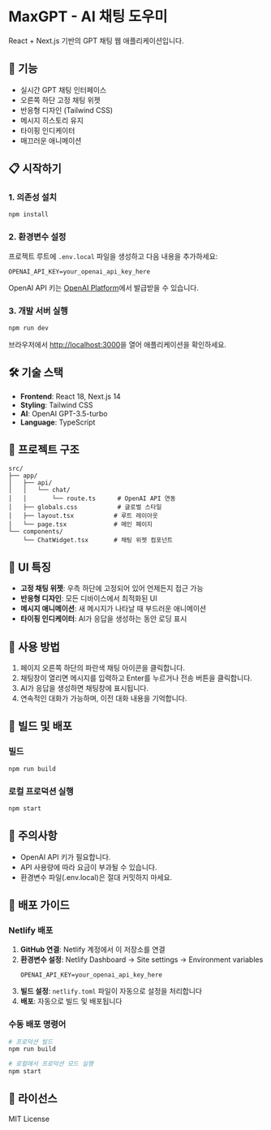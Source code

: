 # MaxGPT - AI 채팅 도우미

React + Next.js 기반의 GPT 채팅 웹 애플리케이션입니다.

## 🚀 기능

- 실시간 GPT 채팅 인터페이스
- 오른쪽 하단 고정 채팅 위젯
- 반응형 디자인 (Tailwind CSS)
- 메시지 히스토리 유지
- 타이핑 인디케이터
- 매끄러운 애니메이션

## 📋 시작하기

### 1. 의존성 설치

```bash
npm install
```

### 2. 환경변수 설정

프로젝트 루트에 `.env.local` 파일을 생성하고 다음 내용을 추가하세요:

```env
OPENAI_API_KEY=your_openai_api_key_here
```

OpenAI API 키는 [OpenAI Platform](https://platform.openai.com/account/api-keys)에서 발급받을 수 있습니다.

### 3. 개발 서버 실행

```bash
npm run dev
```

브라우저에서 [http://localhost:3000](http://localhost:3000)을 열어 애플리케이션을 확인하세요.

## 🛠️ 기술 스택

- **Frontend**: React 18, Next.js 14
- **Styling**: Tailwind CSS
- **AI**: OpenAI GPT-3.5-turbo
- **Language**: TypeScript

## 📁 프로젝트 구조

```
src/
├── app/
│   ├── api/
│   │   └── chat/
│   │       └── route.ts      # OpenAI API 연동
│   ├── globals.css           # 글로벌 스타일
│   ├── layout.tsx           # 루트 레이아웃
│   └── page.tsx             # 메인 페이지
└── components/
    └── ChatWidget.tsx       # 채팅 위젯 컴포넌트
```

## 🎨 UI 특징

- **고정 채팅 위젯**: 우측 하단에 고정되어 있어 언제든지 접근 가능
- **반응형 디자인**: 모든 디바이스에서 최적화된 UI
- **메시지 애니메이션**: 새 메시지가 나타날 때 부드러운 애니메이션
- **타이핑 인디케이터**: AI가 응답을 생성하는 동안 로딩 표시

## 📝 사용 방법

1. 페이지 오른쪽 하단의 파란색 채팅 아이콘을 클릭합니다.
2. 채팅창이 열리면 메시지를 입력하고 Enter를 누르거나 전송 버튼을 클릭합니다.
3. AI가 응답을 생성하면 채팅창에 표시됩니다.
4. 연속적인 대화가 가능하며, 이전 대화 내용을 기억합니다.

## 🔧 빌드 및 배포

### 빌드

```bash
npm run build
```

### 로컬 프로덕션 실행

```bash
npm start
```

## 🚨 주의사항

- OpenAI API 키가 필요합니다.
- API 사용량에 따라 요금이 부과될 수 있습니다.
- 환경변수 파일(.env.local)은 절대 커밋하지 마세요.

## 🚀 배포 가이드

### Netlify 배포

1. **GitHub 연결**: Netlify 계정에서 이 저장소를 연결
2. **환경변수 설정**: Netlify Dashboard → Site settings → Environment variables
   ```
   OPENAI_API_KEY=your_openai_api_key_here
   ```
3. **빌드 설정**: `netlify.toml` 파일이 자동으로 설정을 처리합니다
4. **배포**: 자동으로 빌드 및 배포됩니다

### 수동 배포 명령어

```bash
# 프로덕션 빌드
npm run build

# 로컬에서 프로덕션 모드 실행
npm start
```

## 📄 라이선스

MIT License 